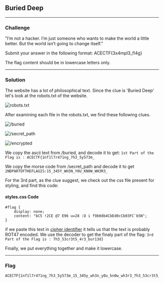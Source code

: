 ## Buried Deep

---

### Challenge

"I’m not a hacker. I’m just someone who wants to make the world a little better. But the world isn’t going to change itself."

Submit your answer in the following format: ACECTF{3x4mpl3_fl4g}

The flag content should be in lowercase letters only.

[](http://34.131.133.224:9998/)

---

### Solution

The website has a lot of philosophical text. Since the clue is 'Buried Deep' let's look at the robots.txt of the website.

![robots.txt](https://github.com/user-attachments/assets/3f5c61b5-82c7-4656-87d0-43d1bc0a0eb7)

After examining each file in the robots.txt, we find these following clues.

![/buried](https://github.com/user-attachments/assets/77fa21cf-e7ee-4c6d-b456-088d8b18cb3c)

![/secret_path](https://github.com/user-attachments/assets/62b47317-09e5-429b-8dc6-7fbb9e6980fe)


![/encrypted](https://github.com/user-attachments/assets/b3bd9e76-0137-4b38-8c0d-3c8f33602bf5)

We copy the ascii text from /buried, and decode it to get: `1st Part of the Flag is : ACECTF{1nf1l7r471ng_7h3_5y573m_`

We copy the morse code from /secret_path and decode it to get `2NDPARTOFTHEFLAGIS:15_345Y_WH3N_Y0U_KN0W_WH3R3_`

For the 3rd part, as the clue suggest, we check out the css file present for styling, and find this code:

#### styles.css Code
```
#flag {
    display: none;
    content: "bC5 !2CE @7 E96 u=28 :D i f9b0db4CbEd0cCb03FC`b5N"; 
}
```

if we paste this text in [cipher identifier](https://www.dcode.fr/cipher-identifier) it tells us that the text is probably ROT47 encoded. We use the decoder to get the finaly part of the flag: `3rd Part of the Flag is : 7h3_53cr3t5_4r3_bur13d}`

Finally, we put everything together and make it lowercase.

---

### Flag

```
ACECTF{1nf1l7r471ng_7h3_5y573m_15_345y_wh3n_y0u_kn0w_wh3r3_7h3_53cr3t5_4r3_bur13d}
